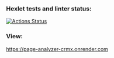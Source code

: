 ### Hexlet tests and linter status:
[![Actions Status](https://github.com/pyhton-delevoper/python-project-83/workflows/hexlet-check/badge.svg)](https://github.com/pyhton-delevoper/python-project-83/actions)
### View:
https://page-analyzer-crmx.onrender.com